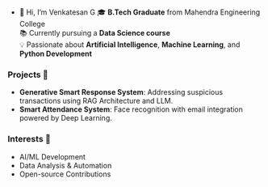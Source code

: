 - 👋 Hi, I’m Venkatesan G
🎓 **B.Tech Graduate** from Mahendra Engineering College  
📚 Currently pursuing a **Data Science course**  
💡 Passionate about **Artificial Intelligence**, **Machine Learning**, and **Python Development**  
### Projects 🚀  
- **Generative Smart Response System**: Addressing suspicious transactions using RAG Architecture and LLM.  
- **Smart Attendance System**: Face recognition with email integration powered by Deep Learning.  
### Interests 🌟  
- AI/ML Development  
- Data Analysis & Automation  
- Open-source Contributions  


<!---
VenkatVKT11/VenkatVKT11 is a ✨ special ✨ repository because its `README.md` (this file) appears on your GitHub profile.
You can click the Preview link to take a look at your changes.
--->
